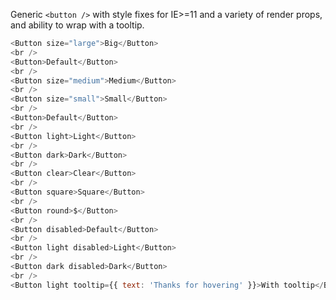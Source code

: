 Generic `<button />` with style fixes for IE>=11 and a variety of render props, and ability to wrap with a tooltip.

```js
<Button size="large">Big</Button>
<br />
<Button>Default</Button>
<br />
<Button size="medium">Medium</Button>
<br />
<Button size="small">Small</Button>
<br />
<Button>Default</Button>
<br />
<Button light>Light</Button>
<br />
<Button dark>Dark</Button>
<br />
<Button clear>Clear</Button>
<br />
<Button square>Square</Button>
<br />
<Button round>$</Button>
<br />
<Button disabled>Default</Button>
<br />
<Button light disabled>Light</Button>
<br />
<Button dark disabled>Dark</Button>
<br />
<Button light tooltip={{ text: 'Thanks for hovering' }}>With tooltip</Button>
```